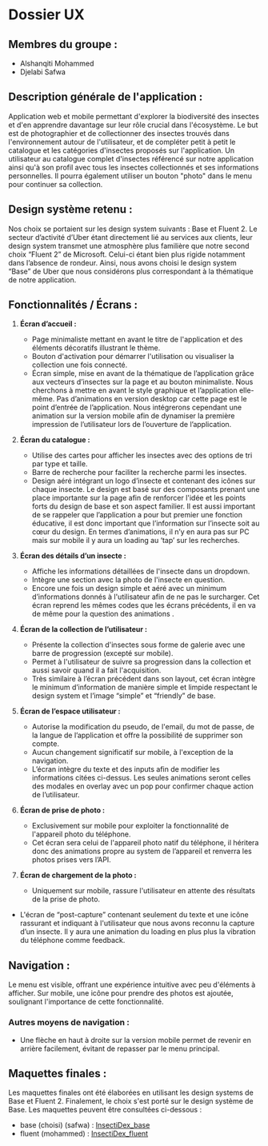 # Dossier UX

## Membres du groupe :
- Alshanqiti Mohammed
- Djelabi Safwa

## Description générale de l'application :

Application web et mobile permettant d'explorer la biodiversité des insectes et d'en apprendre davantage sur leur rôle crucial dans l'écosystème. 
Le but est de photographier et de collectionner des insectes trouvés dans l'environnement autour de l'utilisateur, et de compléter petit à petit le catalogue et les catégories d'insectes proposés sur l'application. Un utilisateur au catalogue complet d'insectes référencé sur notre application ainsi qu'à son profil avec tous les insectes collectionnés et ses informations personnelles. Il pourra également utiliser un bouton "photo" dans le menu pour continuer sa collection.


## Design système retenu : 


Nos choix se portaient sur les design system suivants : Base et Fluent 2.
Le secteur d’activité d’Uber étant directement lié au services aux clients, leur design system transmet une atmosphère plus familière que notre second choix “Fluent 2” de Microsoft. Celui-ci étant bien plus rigide notamment dans l’absence de rondeur. 
Ainsi, nous avons choisi le design system “Base” de Uber que nous considérons plus correspondant à la thématique de notre application.

## Fonctionnalités / Écrans :

1. **Écran d’accueil :**
   - Page minimaliste mettant en avant le titre de l'application et des éléments décoratifs illustrant le thème.
   - Bouton d'activation pour démarrer l'utilisation ou visualiser la collection une fois connecté.
   - Écran simple, mise en avant de la thématique de l’application grâce aux vecteurs d’insectes sur la page et au bouton minimaliste. Nous cherchons à mettre en avant le style graphique et l’application elle-même.
Pas d’animations en version desktop car cette page est le point d’entrée de l’application. Nous intégrerons cependant une animation sur la version mobile afin de dynamiser la première impression de l’utilisateur lors de l’ouverture de l’application. 

2. **Écran du catalogue :**
   - Utilise des cartes pour afficher les insectes avec des options de tri par type et taille.
   - Barre de recherche pour faciliter la recherche parmi les insectes.
   - Design aéré intégrant un logo d’insecte et contenant des icônes sur chaque insecte. Le design est basé sur des composants prenant une place importante sur la page afin de renforcer l'idée et les points forts du design de base et son aspect familier. Il est aussi important de se rappeler que l’application a pour but premier une fonction éducative, il est donc important que l’information sur l’insecte soit au cœur du design. 
En termes d’animations, il n’y en aura pas sur PC mais sur mobile il y aura un loading au ‘tap’ sur les recherches.

3. **Écran des détails d’un insecte :**
   - Affiche les informations détaillées de l'insecte dans un dropdown.
   - Intègre une section avec la photo de l'insecte en question.
   - Encore une fois un design simple et aéré avec un minimum d’informations donnés à l'utilisateur afin de ne pas le surcharger. Cet écran reprend les mêmes codes que les écrans précédents, il en va de même pour la question des animations .

4. **Écran de la collection de l’utilisateur :**
   - Présente la collection d'insectes sous forme de galerie avec une barre de progression (excepté sur mobile).
   - Permet à l'utilisateur de suivre sa progression dans la collection et aussi savoir quand il a fait l'acquisition.
   - Très similaire à l’écran précédent dans son layout, cet écran intègre le minimum d’information de manière simple et limpide respectant le design system et l’image “simple” et “friendly” de base.

5. **Écran de l’espace utilisateur :**
   - Autorise la modification du pseudo, de l'email, du mot de passe, de la langue de l’application et offre la possibilité de supprimer son compte.
   - Aucun changement significatif sur mobile, à l'exception de la navigation.
   - L’écran intègre du texte et des inputs afin de modifier les informations citées ci-dessus. Les seules animations seront celles des modales en overlay avec un pop pour confirmer chaque action de l’utilisateur.

6. **Écran de prise de photo :**
   - Exclusivement sur mobile pour exploiter la fonctionnalité de l'appareil photo du téléphone.
   - Cet écran sera celui de l'appareil photo natif du téléphone, il héritera donc des animations propre au system de l’appareil et renverra les photos prises vers l’API.

7. **Écran de chargement de la photo :**
   - Uniquement sur mobile, rassure l'utilisateur en attente des résultats de la prise de photo.
  - L'écran de “post-capture” contenant seulement du texte et une icône  rassurant et indiquant à l'utilisateur que nous avons reconnu la capture d’un insecte. 
Il y aura une animation du loading en plus plus la vibration du téléphone comme feedback.

## Navigation :

Le menu est visible, offrant une expérience intuitive avec peu d'éléments à afficher. Sur mobile, une icône pour prendre des photos est ajoutée, soulignant l'importance de cette fonctionnalité.

### Autres moyens de navigation :
- Une flèche en haut à droite sur la version mobile permet de revenir en arrière facilement, évitant de repasser par le menu principal.

## Maquettes finales :

Les maquettes finales ont été élaborées en utilisant les design systems de Base et Fluent 2. Finalement, le choix s'est porté sur le design système de Base. Les maquettes peuvent être consultées ci-dessous : 

- base (choisi) (safwa) : [InsectiDex_base](https://www.figma.com/file/NfudSTFo1nVCHj6POoCjZA/InsectiDex_base?type=design&node-id=81%3A95774&mode=design&t=eVJ8XIbOk5PQHMzj-1)
- fluent (mohammed)  : [InsectiDex_fluent](https://www.figma.com/file/KxrfHTcQ61DZqhiUxeWRxP/InsectiDex_fluent?type=design&node-id=0%3A1&mode=design&t=iQWoLjAVvLuuLdBN-1)
